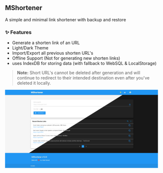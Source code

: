 ## MShortener

A simple and minimal link shortener with backup and restore

### :sparkles: Features

- Generate a shorten link of an URL
- Light/Dark Theme
- Import/Export all previous shorten URL's
- Offline Support (Not for generating new shorten links)
- uses IndexDB for storing data (with fallback to WebSQL & LocalStorage)

> **Note:** Short URL's cannot be deleted after generation and will continue to redirect to their intended destination even after you've deleted it locally.

[![M Shortener shortener app screenshot](readme/MShortener_screenshot.png "MShortener App Light/Dark Screenshot")](https://mshortener.netlify.app)
